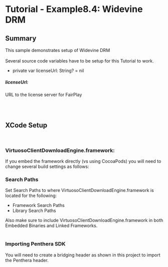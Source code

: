 Tutorial - Example8.4: Widevine DRM
=======================================
## Summary
This sample demonstrates setup of Widevine DRM
</br>
</br>
Several source code variables have to be setup for this Tutorial to work.

* private var licenseUrl: String? = nil

##### licenseUrl:
URL to the license server for FairPlay

</br>

</br>


## XCode Setup
</br>

### VirtuosoClientDownloadEngine.framework:
If you embed the framework directly (vs using CocoaPods) you will need to change several build settings as follows:

### Search Paths
Set Search Paths to where VirtuosoClientDownloadEngine.framework is located for the following:</br>

* Framework Search Paths
* Library Search Paths

Also make sure to include VirtuosoClientDownloadEngine.framework in both Embedded Binaries and Linked Frameworks.
</br>
</br>
### Importing Penthera SDK
You will need to create a bridging header as shown in this project to import the Penthera header. 
